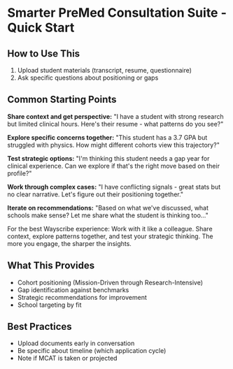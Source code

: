 # Smarter PreMed Consultation Suite - Quick Start

## How to Use This
1. Upload student materials (transcript, resume, questionnaire)
2. Ask specific questions about positioning or gaps

## Common Starting Points

**Share context and get perspective:**
"I have a student with strong research but limited clinical hours. Here's their resume - what patterns do you see?"

**Explore specific concerns together:**
"This student has a 3.7 GPA but struggled with physics. How might different cohorts view this trajectory?"

**Test strategic options:**
"I'm thinking this student needs a gap year for clinical experience. Can we explore if that's the right move based on their profile?"

**Work through complex cases:**
"I have conflicting signals - great stats but no clear narrative. Let's figure out their positioning together."

**Iterate on recommendations:**
"Based on what we've discussed, what schools make sense? Let me share what the student is thinking too..."

For the best Wayscribe experience: Work with it like a colleague. Share context, explore patterns together, and test your strategic thinking. The more you engage, the sharper the insights.

## What This Provides
- Cohort positioning (Mission-Driven through Research-Intensive)
- Gap identification against benchmarks
- Strategic recommendations for improvement
- School targeting by fit

## Best Practices
- Upload documents early in conversation
- Be specific about timeline (which application cycle)
- Note if MCAT is taken or projected